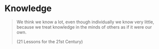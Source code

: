 # Knowledge

> We think we know a lot, even though individually we know very little, because we treat knowledge in the minds of others as if it were our own.
> 
> (21 Lessons for the 21st Century)